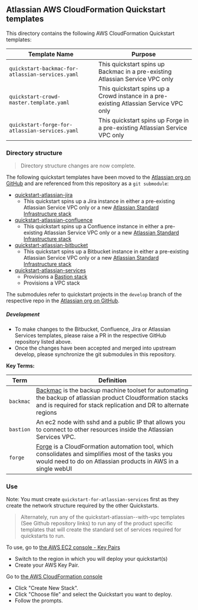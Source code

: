 ## Atlassian AWS CloudFormation Quickstart templates

This directory contains the following AWS CloudFormation Quickstart templates:

| Template Name | Purpose |
|---------------|-------------|
| `quickstart-backmac-for-atlassian-services.yaml` | This quickstart spins up Backmac in a pre-existing Atlassian Service VPC only
| `quickstart-crowd-master.template.yaml`          | This quickstart spins up a Crowd instance in a pre-existing Atlassian Service VPC only
| `quickstart-forge-for-atlassian-services.yaml`   | This quickstart spins up Forge in a pre-existing Atlassian Service VPC only

### Directory structure

> Directory structure changes are now complete.

The following quickstart templates have been moved to the [Atlassian org on GitHub](https://github.com/atlassian/) and are referenced from this repository as a `git submodule`:

  * [quickstart-atlassian-jira](https://github.com/atlassian/quickstart-atlassian-jira)
    - This quickstart spins up a Jira instance in either a pre-existing Atlassian Service VPC only or a new [Atlassian Standard Infrastructure stack](https://github.com/atlassian/quickstart-atlassian-services)
  * [quickstart-atlassian-confluence](https://github.com/atlassian/quickstart-atlassian-confluence)
      - This quickstart spins up a Confluence instance in either a pre-existing Atlassian Service VPC only or a new [Atlassian Standard Infrastructure stack](https://github.com/atlassian/quickstart-atlassian-services)
  * [quickstart-atlassian-bitbucket](https://github.com/atlassian/quickstart-atlassian-bitbucket)
      - This quickstart spins up a Bitbucket instance in either a pre-existing Atlassian Service VPC only or a new [Atlassian Standard Infrastructure stack](https://github.com/atlassian/quickstart-atlassian-services)
  * [quickstart-atlassian-services](https://github.com/atlassian/quickstart-atlassian-services) 
    - Provisions a [Bastion stack](https://github.com/atlassian/quickstart-atlassian-services/blob/master/quickstarts/quickstart-bastion-for-atlassian-services.yaml)
    - Provisions a VPC stack

The submodules refer to quickstart projects in the `develop` branch of the respective repo in the [Atlassian org on GitHub](https://github.com/atlassian/).

##### Development

- To make changes to the Bitbucket, Confluence, Jira or Atlassian Services templates, please raise a PR in the respective GitHub repository listed above.
- Once the changes have been accepted and merged into upstream develop, please synchronize the git submodules in this repository. 

**Key Terms:**

| Term | Definition |
|------|------------|
| `backmac` | [Backmac](https://community.atlassian.com/t5/Data-Center-articles/Introducing-Atlassian-CloudFormation-Backup-Machine/ba-p/881556#M25) is the backup machine toolset for automating the backup of atlassian product Cloudformation stacks and is required for stack replication and DR to alternate regions |
| `bastion` | An ec2 node with sshd and a public IP that allows you to connect to other resources inside the Atlassian Services VPC. |
| `forge` | [Forge](https://community.atlassian.com/t5/Data-Center-articles/Introducing-Atlassian-CloudFormation-Forge/ba-p/881551) is a CloudFormation automation tool, which consolidates and simplifies most of the tasks you would need to do on Atlassian products in AWS in a single webUI  |

### Use

Note: You must create `quickstart-for-atlassian-services` first as they create the network structure required by the other Quickstarts. 
> Alternately, run any of the quickstart-atlassian-<PRODUCT>-with-vpc templates (See Github repository links) to run any of the product specific templates that will create the standard set of services required for quickstarts to run.  

To use, go to [the AWS EC2 console - Key Pairs](https://console.aws.amazon.com/ec2/v2/home?region=us-east-1#KeyPairs:sort=keyName) 

* Switch to the region in which you will deploy your quickstart(s)
* Create your AWS Key Pair.

Go to [the AWS CloudFormation console](https://console.aws.amazon.com/cloudformation/home?region=us-east-1)

* Click "Create New Stack".
* Click "Choose file" and select the Quickstart you want to deploy.
* Follow the prompts.

